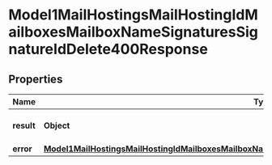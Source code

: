 

# Model1MailHostingsMailHostingIdMailboxesMailboxNameSignaturesSignatureIdDelete400Response


## Properties

| Name | Type | Description | Notes |
|------------ | ------------- | ------------- | -------------|
|**result** | **Object** | Result of the HTTP request |  |
|**error** | [**Model1MailHostingsMailHostingIdMailboxesMailboxNameSignaturesSignatureIdDelete400ResponseAllOfError**](Model1MailHostingsMailHostingIdMailboxesMailboxNameSignaturesSignatureIdDelete400ResponseAllOfError.md) |  |  [optional] |




